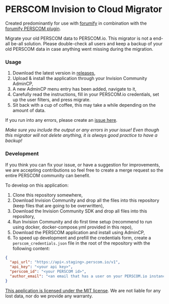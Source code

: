 # PERSCOM Invision to Cloud Migrator

Created predominantly for use with [forumify](https://forumify.net) in combination with the [forumify PERSCOM plugin](https://github.com/forumify/forumify-perscom-plugin).

Migrate your old PERSCOM data to PERSCOM.io. This migrator is not a end-all be-all solution.
Please double-check all users and keep a backup of your old PERSCOM data in case anything went missing during the migration.

### Usage

1. Download the latest version in [releases](https://github.com/forumify/perscom-migrator/releases),
2. Upload & install the application through your Invision Community AdminCP,
3. A new AdminCP menu entry has been added, navigate to it,
4. Carefully read the instructions, fill in your PERSCOM.io credentials, set up the user filters, and press migrate.
5. Sit back with a cup of coffee, this may take a while depending on the amount of data.

If you run into any errors, please create an [issue here](https://github.com/forumify/perscom-migrator/issues).

*Make sure you include the output or any errors in your issue! Even though this migrator will not delete anything, it is always good practice to have a backup!*

### Development

If you think you can fix your issue, or have a suggestion for improvements, we are accepting contributions so feel free to create a merge request so the entire PERSCOM community can benefit.

To develop on this application:

1. Clone this repository somewhere,
2. Download Invision Community and drop all the files into this repository (keep files that are going to be overwritten),
3. Download the Invision Community SDK and drop all files into this repository,
4. Run Invision Community and do first time setup (recommend to run using docker, docker-compose.yml provided in this repo),
5. Download the PERSCOM application and install using AdminCP,
6. To speed up development and prefill the credentials form, create a `perscom_credentials.json` file in the root of the repository with the following content:
```json
{
  "api_url": "https://api<.staging>.perscom.io/v1",
  "api_key": "<your api key>",
  "perscom_id": "<your PERSCOM id>",
  "author_email": "<an email that has a user on your PERSCOM.io instance>"
}
```

[This application is licensed under the MIT license](/LICENSE.md). We are not liable for any lost data, nor do we provide any warranty.
